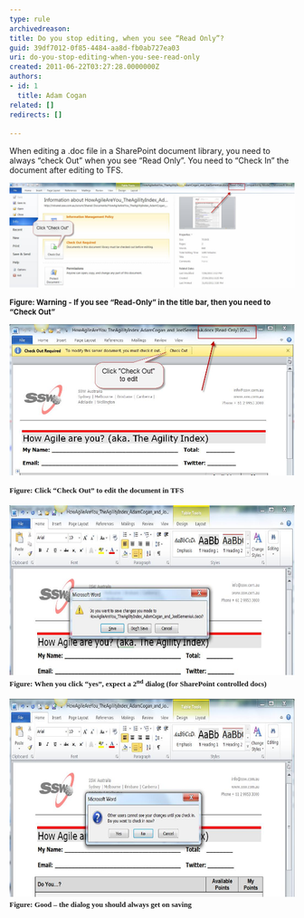 ```yaml
---
type: rule
archivedreason: 
title: Do you stop editing, when you see “Read Only”?
guid: 39df7012-0f85-4484-aa8d-fb0ab727ea03
uri: do-you-stop-editing-when-you-see-read-only
created: 2011-06-22T03:27:28.0000000Z
authors:
- id: 1
  title: Adam Cogan
related: []
redirects: []

---
```


When editing a .doc file in a SharePoint document library, you need to always “check Out” when you see “Read Only”. You need to “Check In” the document after editing to TFS.


![](SharepointWord.jpg)

**<font size="2">Figure: Warning - If you see “Read-Only” in the title bar, then you need to “Check Out”</font>**

<!--endintro-->


![](SharepointWord1.jpg) 

<font face="Calibri"><font size="2"><font face="Times New Roman"> <strong>Figure: Click “Check Out” to edit the document in TFS</strong> </font><br>
<br>
<img style="width:650px;height:300px;" alt="Save before closing" src="SharepointWord2.jpg"> <br>
</font><font face="Calibri"><font size="2"><font face="Times New Roman"> <strong>Figure: When you click “yes”, expect a 2<sup>nd</sup> dialog (for SharePoint controlled docs)</strong> </font><br>
<br>
<img style="width:650px;height:350px;" alt="Check - in after saving the changes" src="SharepointWord3.jpg"> <br>
</font></font></font><font size="2" face="Times New Roman"> <strong>Figure: Good – the dialog you should always get on saving</strong> </font>
